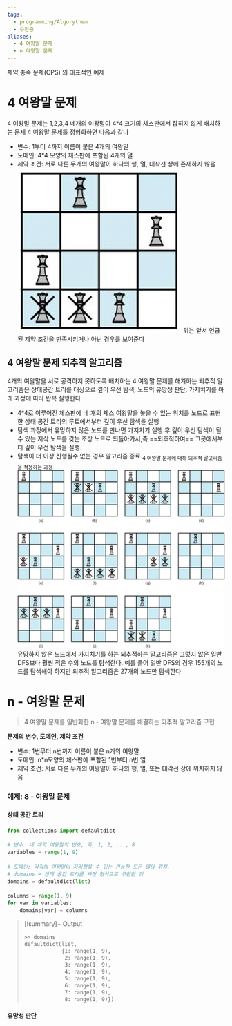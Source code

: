 ```yaml
---
tags:
  - programming/Algorythem
  - 수정중
aliases:
  - 4 여왕말 문제
  - n 여왕말 문제
---
```

제약 충족 문제(CPS) 의 대표적인 예제
# 4 여왕말 문제
4 여왕말 문제는 1,2,3,4 네개의 여왕말이 4\*4 크기의 체스판에서 잡히지 않게 배치하는 문제
4 여왕말 문제를 정형화하면 다음과 같다
- 변수: 1부터 4까지 이름이 붙은 4개의 여왕말
- 도메인: 4\*4 모양의 체스판에 포함된 4개의 열
- 제약 조건: 서로 다른 두개의 여왕말이 하나의 행, 열, 대삭선 상에 존재하지 않음
![|200](https://raw.githubusercontent.com/codingalzi/algopy/master/jupyter-book/imgs/algo05/algo05-01a.png)
위는 앞서 언급된 제약 조건을 만족시키거나 아닌 경우를 보여준다
## 4 여왕말 문제 되추적 알고리즘
4개의 여왈말을 서로 공격하지 못하도록 배치하는 4 여왕말 문제를 해겨하는 되추적 알고리즘은 상태공간 트리를 대상으로 깊이 우선 탐색, 노드의 유망성 판단, 가지치기를 아래 과정에 따라 반복 실행한다
 - 4\*4로 이루어진 체스판에 네 개의 체스 여왕말을 놓을 수 있는 위치를 노드로 표현한 상태 공간 트리의 루트에서부터 깊이 우선 탐색을 실행
 - 탐색 과정에서 유망하지 않은 노드를 만나면 가지치기 실행 후 깊이 우선 탐색이 될수 있는 저삭 노드를 갖는 조상 노드로 되돌아가서,즉 ==되추적하여== 그곳에서부터 깊이 우선 탐색을 실행.
 - 탐색이 더 이상 진행될수 없는 경우 알고리즘 종료
<sub>4 여왕말 문제에 대해 되추적 알고리즘을 적용하는 과정</sub>
![](https://raw.githubusercontent.com/codingalzi/algopy/master/jupyter-book/imgs/algo05/algo05-06.png)
유망하지 않은 노드에서 가지치기를 하는 되추적하는 알고리즘은 그렇지 않은 일반 DFS보다 훨씬 적은 수의 노드를 탐색한다. 예를 들어 일반 DFS의 경우 155개의 노드를 탐색해야 하지만 되추적 알고리즘은 27개의 노드만 탐색한다
# n - 여왕말 문제
> 4 여왕말 문제를 일반화한 n - 여왕말 문제를 해결하는 되추적 알고리즘 구현

**문제의 변수, 도메인, 제약 조건**
- 변수: 1번무터 n번까지 이름이 붙은 n개의 여왕말
- 도메인: n\*n모양의 체스판에 포함된 1번부터 n번 열
- 제약 조건: 서로 다른 두개의 여왕말이 하나의 행, 열, 또는 대각선 상에 위치하지 않음
### 예제: 8 - 여왕말 문제
#### 상태 공간 트리
```python
from collections import defaultdict

# 변수: 네 개의 여왕말의 번호, 즉, 1, 2, ..., 8
variables = range(1, 9)

# 도메인: 각각의 여왕말이 자리잡을 수 있는 가능한 모든 열의 위치. 
# domains = 상태 공간 트리를 사전 형식으로 구현한 것
domains = defaultdict(list)

columns = range(1, 9)
for var in variables:
    domains[var] = columns
```
> [!summary]+ Output
> ```
> >> domains
> defaultdict(list,
>             {1: range(1, 9),
>              2: range(1, 9),
>              3: range(1, 9),
>              4: range(1, 9),
>              5: range(1, 9),
>              6: range(1, 9),
>              7: range(1, 9),
>              8: range(1, 9)})
> ```
#### 유망성 판단
